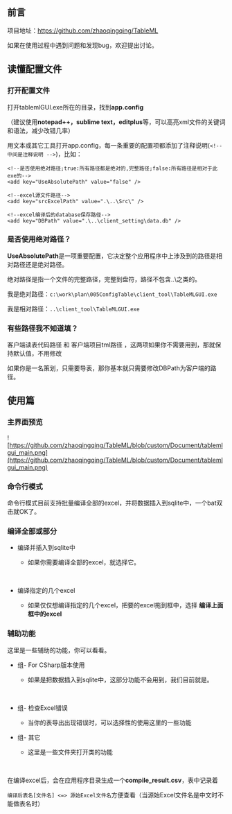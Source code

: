 ## 前言

项目地址：https://github.com/zhaoqingqing/TableML

如果在使用过程中遇到问题和发现bug，欢迎提出讨论。



## 读懂配置文件

### 打开配置文件

打开tablemlGUI.exe所在的目录，找到**app.config**

（建议使用**notepad++，sublime text，editplus**等，可以高亮xml文件的关键词和语法，减少改错几率）

用文本或其它工具打开app.config，每一条重要的配置项都添加了注释说明(`<!--中间是注释说明 -->`)，比如：

```
<!--是否使用绝对路径;true:所有路径都是绝对的,完整路径;false:所有路径是相对于此exe的-->
<add key="UseAbsolutePath" value="false" />

<!--excel源文件路径-->
<add key="srcExcelPath" value=".\..\Src\" />

<!--excel编译后的database保存路径-->
<add key="DBPath" value=".\..\client_setting\data.db" />
```

### 是否使用绝对路径？

**UseAbsolutePath**是一项重要配置，它决定整个应用程序中上涉及到的路径是相对路径还是绝对路径。

绝对路径是指一个文件的完整路径，完整到盘符，路径不包含..\之类的。

我是绝对路径：`c:\work\plan\005ConfigTable\client_tool\TableMLGUI.exe`

我是相对路径：`..\client_tool\TableMLGUI.exe`

### 有些路径我不知道填？

客户端读表代码路径 和 客户端项目tml路径 ，这两项如果你不需要用到，那就保持默认值，不用修改

如果你是一名策划，只需要导表，那你基本就只需要修改DBPath为客户端的路径。

## 使用篇

### 主界面预览

![https://github.com/zhaoqingqing/TableML/blob/custom/Document/tablemlgui_main.png](https://github.com/zhaoqingqing/TableML/blob/custom/Document/tablemlgui_main.png)

### 命令行模式

命令行模式目前支持批量编译全部的excel，并将数据插入到sqlite中，一个bat双击就OK了。



### 编译全部或部分

- 编译并插入到sqlite中

  - 如果你需要编译全部的excel，就选择它。

    ​

- 编译指定的几个excel
  - 如果仅仅想编译指定的几个excel，把要的excel拖到框中，选择 **编译上面框中的excel**



### 辅助功能

这里是一些辅助的功能，你可以看看。

- 组- For CSharp版本使用 

  - 如果是把数据插入到sqlite中，这部分功能不会用到，我们目前就是。

  ​

- 组- 检查Excel错误

  - 当你的表导出出现错误时，可以选择性的使用这里的一些功能



- 组- 其它

  - 这里是一些文件夹打开类的功能

    ​ 

在编译excel后，会在应用程序目录生成一个**compile_result.csv**，表中记录着

`编译后表名[文件名] <=> 源始Excel文件名`方便查看（当源始Excel文件名是中文时不能做表名时）